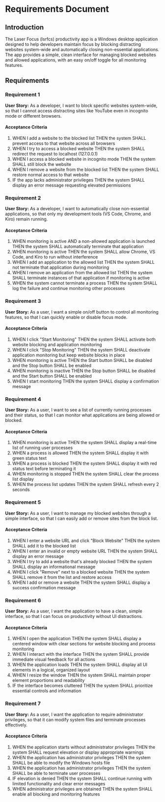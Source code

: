 # Requirements Document

## Introduction

The Laser Focus (lsrfcs) productivity app is a Windows desktop application designed to help developers maintain focus by blocking distracting websites system-wide and automatically closing non-essential applications. The app provides a simple, clean interface for managing blocked websites and allowed applications, with an easy on/off toggle for all monitoring features.

## Requirements

### Requirement 1

**User Story:** As a developer, I want to block specific websites system-wide, so that I cannot access distracting sites like YouTube even in incognito mode or different browsers.

#### Acceptance Criteria

1. WHEN I add a website to the blocked list THEN the system SHALL prevent access to that website across all browsers
2. WHEN I try to access a blocked website THEN the system SHALL redirect the request to localhost (127.0.0.1)
3. WHEN I access a blocked website in incognito mode THEN the system SHALL still block the website
4. WHEN I remove a website from the blocked list THEN the system SHALL restore normal access to that website
5. IF the app lacks administrator privileges THEN the system SHALL display an error message requesting elevated permissions

### Requirement 2

**User Story:** As a developer, I want to automatically close non-essential applications, so that only my development tools (VS Code, Chrome, and Kiro) remain running.

#### Acceptance Criteria

1. WHEN monitoring is active AND a non-allowed application is launched THEN the system SHALL automatically terminate that application
2. WHEN monitoring is active THEN the system SHALL allow Chrome, VS Code, and Kiro to run without interference
3. WHEN I add an application to the allowed list THEN the system SHALL not terminate that application during monitoring
4. WHEN I remove an application from the allowed list THEN the system SHALL terminate instances of that application if monitoring is active
5. WHEN the system cannot terminate a process THEN the system SHALL log the failure and continue monitoring other processes

### Requirement 3

**User Story:** As a user, I want a simple on/off button to control all monitoring features, so that I can quickly enable or disable focus mode.

#### Acceptance Criteria

1. WHEN I click "Start Monitoring" THEN the system SHALL activate both website blocking and application monitoring
2. WHEN I click "Stop Monitoring" THEN the system SHALL deactivate application monitoring but keep website blocks in place
3. WHEN monitoring is active THEN the Start button SHALL be disabled and the Stop button SHALL be enabled
4. WHEN monitoring is inactive THEN the Stop button SHALL be disabled and the Start button SHALL be enabled
5. WHEN I start monitoring THEN the system SHALL display a confirmation message

### Requirement 4

**User Story:** As a user, I want to see a list of currently running processes and their status, so that I can monitor what applications are being allowed or blocked.

#### Acceptance Criteria

1. WHEN monitoring is active THEN the system SHALL display a real-time list of running user processes
2. WHEN a process is allowed THEN the system SHALL display it with green status text
3. WHEN a process is blocked THEN the system SHALL display it with red status text before terminating it
4. WHEN monitoring is stopped THEN the system SHALL clear the process list display
5. WHEN the process list updates THEN the system SHALL refresh every 2 seconds

### Requirement 5

**User Story:** As a user, I want to manage my blocked websites through a simple interface, so that I can easily add or remove sites from the block list.

#### Acceptance Criteria

1. WHEN I enter a website URL and click "Block Website" THEN the system SHALL add it to the blocked list
2. WHEN I enter an invalid or empty website URL THEN the system SHALL display an error message
3. WHEN I try to add a website that's already blocked THEN the system SHALL display an informational message
4. WHEN I click "Remove" next to a blocked website THEN the system SHALL remove it from the list and restore access
5. WHEN I add or remove a website THEN the system SHALL display a success confirmation message

### Requirement 6

**User Story:** As a user, I want the application to have a clean, simple interface, so that I can focus on productivity without UI distractions.

#### Acceptance Criteria

1. WHEN I open the application THEN the system SHALL display a centered window with clear sections for website blocking and process monitoring
2. WHEN I interact with the interface THEN the system SHALL provide immediate visual feedback for all actions
3. WHEN the application loads THEN the system SHALL display all UI elements in a logical, organized layout
4. WHEN I resize the window THEN the system SHALL maintain proper element proportions and readability
5. IF the interface becomes cluttered THEN the system SHALL prioritize essential controls and information

### Requirement 7

**User Story:** As a user, I want the application to require administrator privileges, so that it can modify system files and terminate processes effectively.

#### Acceptance Criteria

1. WHEN the application starts without administrator privileges THEN the system SHALL request elevation or display appropriate warnings
2. WHEN the application has administrator privileges THEN the system SHALL be able to modify the Windows hosts file
3. WHEN the application has administrator privileges THEN the system SHALL be able to terminate user processes
4. IF elevation is denied THEN the system SHALL continue running with limited functionality and clear error messages
5. WHEN administrator privileges are obtained THEN the system SHALL enable all blocking and monitoring features
